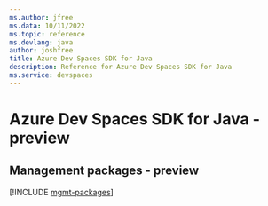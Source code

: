 ```yaml
---
ms.author: jfree
ms.data: 10/11/2022
ms.topic: reference
ms.devlang: java
author: joshfree
title: Azure Dev Spaces SDK for Java
description: Reference for Azure Dev Spaces SDK for Java
ms.service: devspaces
---
```

# Azure Dev Spaces SDK for Java - preview

## Management packages - preview
[!INCLUDE [mgmt-packages](dev-spaces-mgmt-index.md)]